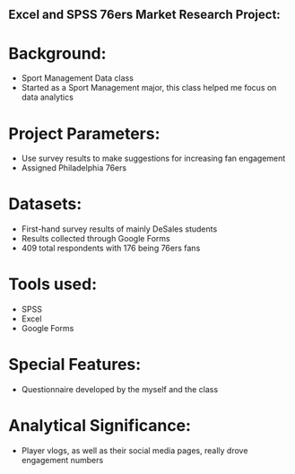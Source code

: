 ## Excel and SPSS 76ers Market Research Project:

# Background:
- Sport Management Data class 
- Started as a Sport Management major, this class helped me focus on data analytics

# Project Parameters:
- Use survey results to make suggestions for increasing fan engagement
- Assigned Philadelphia 76ers

# Datasets:
- First-hand survey results of mainly DeSales students
- Results collected through Google Forms
- 409 total respondents with 176 being 76ers fans

# Tools used:
- SPSS
- Excel
- Google Forms

# Special Features:
- Questionnaire developed by the myself and the class

# Analytical Significance:
- Player vlogs, as well as their social media pages, really drove engagement numbers


